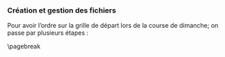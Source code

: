 ### Création et gestion des fichiers 

Pour avoir l’ordre sur la grille de départ lors de la course de dimanche; on passe par plusieurs étapes : 


\pagebreak 